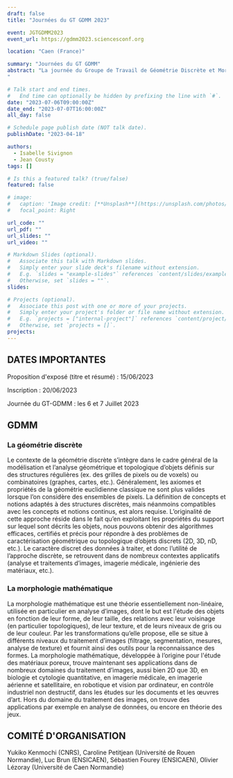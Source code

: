 ```yaml
---
draft: false
title: "Journées du GT GDMM 2023"

event: JGTGDMM2023
event_url: https://gdmm2023.sciencesconf.org

location: "Caen (France)"

summary: "Journées du GT GDMM"
abstract: "La journée du Groupe de Travail de Géométrie Discrète et Morphologie Mathématique des groupements de recherche IM et IGRV est l'occasion pour les enseignants-chercheurs, chercheurs, doctorants de se rencontrer, d'échanger sur les travaux les plus récents, d'initier de nouvelles collaborations sur tous les thèmes de la géométrie discrète et de la morphologie mathématique. La précédente journée du GT-GDMM a eu lieu au LABRI à Bordeaux en 2022. L'édition 2023 est organisée par l'équipe Image du laboratoire GREYC à Caen.
"

# Talk start and end times.
#   End time can optionally be hidden by prefixing the line with `#`.
date: "2023-07-06T09:00:00Z"
date_end: "2023-07-07T16:00:00Z"
all_day: false

# Schedule page publish date (NOT talk date).
publishDate: "2023-04-18"

authors:
  - Isabelle Sivignon
  - Jean Cousty
tags: []

# Is this a featured talk? (true/false)
featured: false

# image:
#   caption: 'Image credit: [**Unsplash**](https://unsplash.com/photos/bzdhc5b3Bxs)'
#   focal_point: Right

url_code: ""
url_pdf: ""
url_slides: ""
url_video: ""

# Markdown Slides (optional).
#   Associate this talk with Markdown slides.
#   Simply enter your slide deck's filename without extension.
#   E.g. `slides = "example-slides"` references `content/slides/example-slides.md`.
#   Otherwise, set `slides = ""`.
slides:

# Projects (optional).
#   Associate this post with one or more of your projects.
#   Simply enter your project's folder or file name without extension.
#   E.g. `projects = ["internal-project"]` references `content/project/deep-learning/index.md`.
#   Otherwise, set `projects = []`.
projects:
---
```


## DATES IMPORTANTES
Proposition d'exposé (titre et résumé) : 15/06/2023

Inscription : 20/06/2023

Journée du GT-GDMM : les 6 et 7 Juillet 2023

## GDMM

### La géométrie discrète

Le contexte de la géométrie discrète s’intègre dans le cadre général de la modélisation et l’analyse géométrique et topologique d’objets définis sur des structures régulières (ex. des grilles de pixels ou de voxels) ou combinatoires (graphes, cartes, etc.). Généralement, les axiomes et propriétés de la géométrie euclidienne classique ne sont plus valides lorsque l’on considère des ensembles de pixels. La définition de concepts et notions adaptés à des structures discrètes, mais néanmoins compatibles avec les concepts et notions continus, est alors requise. L’originalité de cette approche réside dans le fait qu’en exploitant les propriétés du support sur lequel sont décrits les objets, nous pouvons obtenir des algorithmes efficaces, certifiés et précis pour répondre à des problèmes de caractérisation géométrique ou topologique d’objets discrets (2D, 3D, nD, etc.). Le caractère discret des données à traiter, et donc l’utilité de l’approche discrète, se retrouvent dans de nombreux contextes applicatifs (analyse et traitements d’images, imagerie médicale, ingénierie des matériaux, etc.).

### La morphologie mathématique

La morphologie mathématique est une théorie essentiellement non-linéaire, utilisée en particulier en analyse d’images, dont le but est l'étude des objets en fonction de leur forme, de leur taille, des relations avec leur voisinage (en particulier topologiques), de leur texture, et de leurs niveaux de gris ou de leur couleur. Par les transformations qu’elle propose, elle se situe à différents niveaux du traitement d’images (filtrage, segmentation, mesures, analyse de texture) et fournit ainsi des outils pour la reconnaissance des formes. La morphologie mathématique, développée à l’origine pour l'étude des matériaux poreux, trouve maintenant ses applications dans de nombreux domaines du traitement d’images, aussi bien 2D que 3D, en biologie et cytologie quantitative, en imagerie médicale, en imagerie aérienne et satellitaire, en robotique et vision par ordinateur, en contrôle industriel non destructif, dans les études sur les documents et les œuvres d’art. Hors du domaine du traitement des images, on trouve des applications par exemple en analyse de données, ou encore en théorie des jeux.

## COMITÉ D'ORGANISATION
Yukiko Kenmochi (CNRS), Caroline Petitjean (Université de Rouen Normandie), Luc Brun (ENSICAEN), Sébastien Fourey (ENSICAEN), Olivier Lézoray (Université de Caen Normandie)
